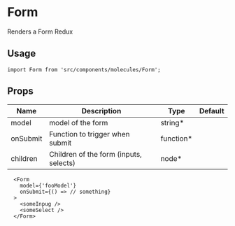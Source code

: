 # Form
Renders a Form Redux

## Usage

```
import Form from 'src/components/molecules/Form';
```

## Props


| Name | Description | Type | Default |
|------|-------------|------|---------|
| model | model of the form | string* |    |
| onSubmit | Function to trigger when submit | function* |  |
| children | Children of the form (inputs, selects) | node* |   |

```
  <Form
    model={'fooModel'}
    onSubmit={() => // something}
  >
    <someInpug />
    <someSelect />
  </Form>

```